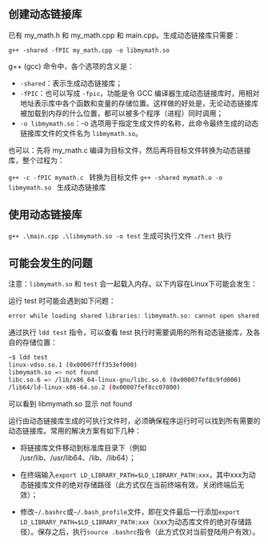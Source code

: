## 创建动态链接库

已有 my_math.h 和 my_math.cpp 和 main.cpp。生成动态链接库只需要：

`g++ -shared -fPIC my_math.cpp -o libmymath.so`

g++ (gcc) 命令中，各个选项的含义是：
 
- `-shared`：表示生成动态链接库；
- `-fPIC`：也可以写成 `-fpic`，功能是令 GCC 编译器生成动态链接库时，用相对地址表示库中各个函数和变量的存储位置。这样做的好处是，无论动态链接库被加载到内存的什么位置，都可以被多个程序（进程）同时调用；
- `-o libmymath.so`：-o 选项用于指定生成文件的名称，此命令最终生成的动态链接库文件的文件名为 `libmymath.so`。

也可以：先将 my_math.c 编译为目标文件，然后再将目标文件转换为动态链接库，整个过程为： 

`g++ -c -fPIC mymath.c `                   转换为目标文件
`g++ -shared mymath.o -o libmymath.so `    生成动态链接库

## 使用动态链接库

`g++ .\main.cpp .\libmymath.so -o test` 生成可执行文件
`./test` 执行

## 可能会发生的问题

注意：`libmymath.so` 和 `test` 会一起载入内存。以下内容在Linux下可能会发生：

运行 test 时可能会遇到如下问题： 

~~~sh
error while loading shared libraries: libmymath.so: cannot open shared object file: No such file or directory
~~~

通过执行 `ldd test` 指令，可以查看 test 执行时需要调用的所有动态链接库，及各自的存储位置：

~~~sh
~$ ldd test
linux-vdso.so.1 (0x00007fff353ef000)
libmymath.so => not found
libc.so.6 => /lib/x86_64-linux-gnu/libc.so.6 (0x00007fef8c9fd000)
/lib64/ld-linux-x86-64.so.2 (0x00007fef8cc07000)
~~~

可以看到 libmymath.so 显示 not found

运行由动态链接库生成的可执行文件时，必须确保程序运行时可以找到所有需要的动态链接库。常用的解决方案有如下几种：

- 将链接库文件移动到标准库目录下（例如 /usr/lib、/usr/lib64、/lib、/lib64）；

- 在终端输入`export LD_LIBRARY_PATH=$LD_LIBRARY_PATH:xxx`，其中xxx为动态链接库文件的绝对存储路径（此方式仅在当前终端有效，关闭终端后无效）；

- 修改`~/.bashrc`或`~/.bash_profile`文件，即在文件最后一行添加`export LD_LIBRARY_PATH=$LD_LIBRARY_PATH:xxx`（xxx为动态库文件的绝对存储路径）。保存之后，执行`source .bashrc`指令（此方式仅对当前登陆用户有效）。
